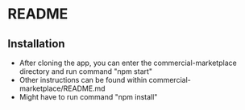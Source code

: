 # README
## Installation
- After cloning the app, you can enter the commercial-marketplace directory and run command "npm start"
- Other instructions can be found within commercial-marketplace/README.md
- Might have to run command "npm install"